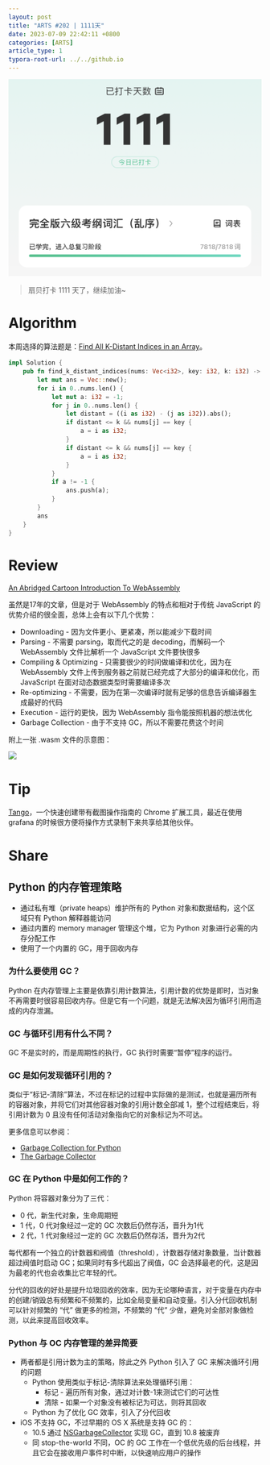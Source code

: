 ```yaml
---
layout: post
title: "ARTS #202 | 1111天"
date: 2023-07-09 22:42:11 +0800
categories: [ARTS]
article_type: 1
typora-root-url: ../../github.io
---
```


![IMG_3499](/assets/img/202-caption.PNG)

>扇贝打卡 1111 天了，继续加油~

# Algorithm

本周选择的算法题是：[Find All K-Distant Indices in an Array](https://leetcode.com/problems/find-all-k-distant-indices-in-an-array/)。

```rust
impl Solution {
    pub fn find_k_distant_indices(nums: Vec<i32>, key: i32, k: i32) -> Vec<i32> {
        let mut ans = Vec::new();
        for i in 0..nums.len() {
            let mut a: i32 = -1;
            for j in 0..nums.len() {
                let distant = ((i as i32) - (j as i32)).abs();
                if distant <= k && nums[j] == key {
                    a = i as i32;
                }
                if distant <= k && nums[j] == key {
                    a = i as i32;
                }
            }
            if a != -1 {
                ans.push(a);
            }
        }
        ans
    }
}
```


# Review

[An Abridged Cartoon Introduction To WebAssembly](https://www.smashingmagazine.com/2017/05/abridged-cartoon-introduction-webassembly/)

虽然是17年的文章，但是对于 WebAssembly 的特点和相对于传统 JavaScript 的优势介绍的很全面，总体上会有以下几个优势：

- Downloading - 因为文件更小、更紧凑，所以能减少下载时间
- Parsing - 不需要 parsing，取而代之的是 decoding，而解码一个 WebAssembly 文件比解析一个 JavaScript 文件要快很多
- Compiling & Optimizing - 只需要很少的时间做编译和优化，因为在 WebAssembly 文件上传到服务器之前就已经完成了大部分的编译和优化，而 JavaScript 在面对动态数据类型时需要编译多次
- Re-optimizing - 不需要，因为在第一次编译时就有足够的信息告诉编译器生成最好的代码
- Execution - 运行的更快，因为 WebAssembly 指令能按照机器的想法优化
- Garbage Collection - 由于不支持 GC，所以不需要花费这个时间

附上一张 .wasm 文件的示意图：

![](https://cloud.netlifyusercontent.com/assets/344dbf88-fdf9-42bb-adb4-46f01eedd629/1785ea2b-c2b5-4bea-aa6b-5318a07a81ad/24-toolchain07-opt.png)

# Tip

[Tango](https://chrome.google.com/webstore/detail/tango-how-to-guides-and-s/lggdbpblkekjjbobadliahffoaobaknh)，一个快速创建带有截图操作指南的 Chrome 扩展工具，最近在使用 grafana 的时候很方便将操作方式录制下来共享给其他伙伴。

# Share

## Python 的内存管理策略

- 通过私有堆（private heaps）维护所有的 Python 对象和数据结构，这个区域只有 Python 解释器能访问
- 通过内置的 memory manager 管理这个堆，它为 Python 对象进行必需的内存分配工作
- 使用了一个内置的 GC，用于回收内存

### 为什么要使用 GC？

Python 在内存管理上主要是依靠引用计数算法，引用计数的优势是即时，当对象不再需要时很容易回收内存。但是它有一个问题，就是无法解决因为循环引用而造成的内存泄漏。

### GC 与循环引用有什么不同？

GC 不是实时的，而是周期性的执行，GC 执行时需要“暂停”程序的运行。

### GC 是如何发现循环引用的？

类似于“标记-清除”算法，不过在标记的过程中实际做的是测试，也就是遍历所有的容器对象，并将它们对其他容器对象的引用计数全部减 1，整个过程结束后，将引用计数为 0 且没有任何活动对象指向它的对象标记为不可达。

更多信息可以参阅：

- [Garbage Collection for Python](https://arctrix.com/nas/python/gc/)
- [The Garbage Collector](https://pythoninternal.wordpress.com/2014/08/04/the-garbage-collector/)

### GC 在 Python 中是如何工作的？

Python 将容器对象分为了三代：

- 0 代，新生代对象，生命周期短
- 1 代，0 代对象经过一定的 GC 次数后仍然存活，晋升为1代
- 2 代，1 代对象经过一定的 GC 次数后仍然存活，晋升为2代

每代都有一个独立的计数器和阀值（threshold），计数器存储对象数量，当计数器超过阀值时启动 GC；如果同时有多代超出了阀值，GC 会选择最老的代，这是因为最老的代也会收集比它年轻的代。

分代的回收的好处是提升垃圾回收的效率，因为无论哪种语言，对于变量在内存中的创建/销毁总有频繁和不频繁的，比如全局变量和自动变量。引入分代回收机制可以针对频繁的 “代” 做更多的检测，不频繁的 “代” 少做，避免对全部对象做检测，以此来提高回收效率。

### Python 与 OC 内存管理的差异简要

- 两者都是引用计数为主的策略，除此之外 Python 引入了 GC 来解决循环引用的问题
  - Python 使用类似于标记-清除算法来处理循环引用：
    - 标记 - 遍历所有对象，通过对计数-1来测试它们的可达性
    - 清除 - 如果一个对象没有被标记为可达，则将其回收
  - Python 为了优化 GC 效率，引入了分代回收
- iOS 不支持 GC，不过早期的 OS X 系统是支持 GC 的：
  - 10.5 通过 [NSGarbageCollector](https://developer.apple.com/documentation/foundation/nsgarbagecollector) 实现 GC，直到 10.8 被废弃
  - 同 stop-the-world 不同，OC 的 GC 工作在一个低优先级的后台线程，并且它会在接收用户事件时中断，以快速响应用户的操作
